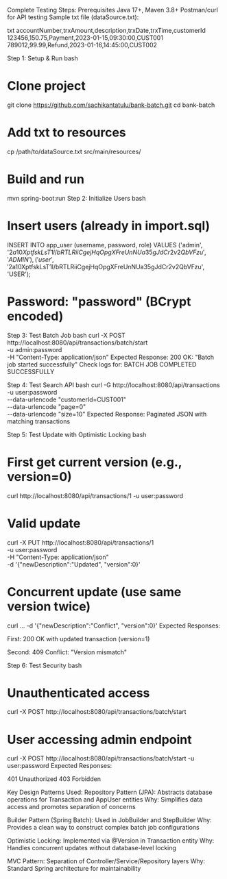 Complete Testing Steps:
Prerequisites
Java 17+, Maven 3.8+
Postman/curl for API testing
Sample txt file (dataSource.txt):

txt
accountNumber,trxAmount,description,trxDate,trxTime,customerId
123456,150.75,Payment,2023-01-15,09:30:00,CUST001
789012,99.99,Refund,2023-01-16,14:45:00,CUST002

Step 1: Setup & Run
bash
# Clone project
git clone https://github.com/sachikantatulu/bank-batch.git
cd bank-batch

# Add txt to resources
cp /path/to/dataSource.txt src/main/resources/

# Build and run
mvn spring-boot:run
Step 2: Initialize Users
bash
# Insert users (already in import.sql)
INSERT INTO app_user (username, password, role) VALUES 
  ('admin', '$2a$10$XptfskLsT1l/bRTLRiiCgejHqOpgXFreUnNUa35gJdCr2v2QbVFzu', 'ADMIN'),
  ('user', '$2a$10$XptfskLsT1l/bRTLRiiCgejHqOpgXFreUnNUa35gJdCr2v2QbVFzu', 'USER');
# Password: "password" (BCrypt encoded)
Step 3: Test Batch Job
bash
curl -X POST http://localhost:8080/api/transactions/batch/start \
  -u admin:password \
  -H "Content-Type: application/json"
Expected Response:
200 OK: "Batch job started successfully"
Check logs for: BATCH JOB COMPLETED SUCCESSFULLY

Step 4: Test Search API
bash
curl -G http://localhost:8080/api/transactions \
  -u user:password \
  --data-urlencode "customerId=CUST001" \
  --data-urlencode "page=0" \
  --data-urlencode "size=10"
Expected Response:
Paginated JSON with matching transactions

Step 5: Test Update with Optimistic Locking
bash
# First get current version (e.g., version=0)
curl http://localhost:8080/api/transactions/1 -u user:password

# Valid update
curl -X PUT http://localhost:8080/api/transactions/1 \
  -u user:password \
  -H "Content-Type: application/json" \
  -d '{"newDescription":"Updated", "version":0}'

# Concurrent update (use same version twice)
curl ... -d '{"newDescription":"Conflict", "version":0}'
Expected Responses:

First: 200 OK with updated transaction (version=1)

Second: 409 Conflict: "Version mismatch"

Step 6: Test Security
bash
# Unauthenticated access
curl -X POST http://localhost:8080/api/transactions/batch/start

# User accessing admin endpoint
curl -X POST http://localhost:8080/api/transactions/batch/start -u user:password
Expected Responses:

401 Unauthorized
403 Forbidden

Key Design Patterns Used:
Repository Pattern (JPA):
Abstracts database operations for Transaction and AppUser entities
Why: Simplifies data access and promotes separation of concerns

Builder Pattern (Spring Batch):
Used in JobBuilder and StepBuilder
Why: Provides a clean way to construct complex batch job configurations

Optimistic Locking:
Implemented via @Version in Transaction entity
Why: Handles concurrent updates without database-level locking

MVC Pattern:
Separation of Controller/Service/Repository layers
Why: Standard Spring architecture for maintainability 
